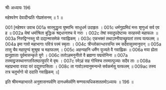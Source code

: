 श्रीः
अध्यायः 196

महेश्वरेण देवादीन्प्रति गोप्रशंसनम् ॥ 1 ॥

001	[महेश्वर उवाच 
001a	सारमुद्धृत्य युष्माभिः साधुधर्म उदाहृतः ।
001c	धर्मगुह्यमिदं मत्तः शृणुध्वं सर्व एव ह ॥
002a	येषां धर्माश्रिता बुद्धिःक श्रद्दधानाश्च ये नराः ।
002c	तेषां स्यादुपदेष्टव्यः सरहस्यो महाफलः ॥
003a	निरुद्विग्नस्तु यो दद्यान्मासमेकं गवाह्निकम् ।
003c	एकभक्तं तथाऽश्नीयाच्छ्रूयतां तस्य यत्फलम् ॥
004a	इमा गावो महाभागाः पवित्रं परमं स्मृताः ।
004c	त्रीन्लोकान्धारयन्ति स्म सदेवासुरमानुपान् ॥
005a	तासु चैव महापुण्यं शुश्रूषा च महाफलम् ।
005c	अहन्यहनि धर्मेण युज्यते वै गवाह्निकः ॥
006a	मया ह्येता ह्यनुज्ञाताः पूर्वमासन्कृते युगे ।
006c	ततोऽहमनुनीतो वै ब्रह्मणा पद्मयोनिना ॥
007a	तस्माद्व्रजस्थानगतस्तिष्ठत्युपरि मे वृषः ।
007c	रमेऽहं सह गोभिश्च तस्मात्पूज्याः सदैव ताः ॥
008a	महाप्रभावा वरदा वरं दद्युरुपासिताः ।
008c	ता गावोऽस्यानुमन्यन्ते सर्वकर्मसु यत्फलम् ॥
009ac	तस्य तत्र चतुर्भागो यो ददाति गवाह्निकम् ॥] 

इति श्रीमन्महाभारते अनुशासनपर्वणि दानधर्मपर्वणि षण्णवत्यधिकशततमोऽध्यायः ॥ 196 ॥
